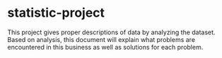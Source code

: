 # statistic-project
This project gives proper descriptions of data by analyzing the dataset. Based on analysis, this document will explain what problems are encountered in this business as well as solutions for each problem.
